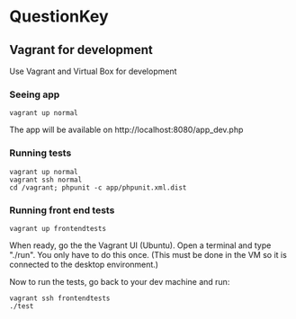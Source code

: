 # QuestionKey





## Vagrant for development

Use Vagrant and Virtual Box for development

### Seeing app

```
vagrant up normal
```

The app will be available on http://localhost:8080/app_dev.php

### Running tests

```
vagrant up normal
vagrant ssh normal
cd /vagrant; phpunit -c app/phpunit.xml.dist
```

### Running front end tests

```
vagrant up frontendtests
```

When ready, go the the Vagrant UI (Ubuntu). Open a terminal and type "./run". You only have to do this once.
(This must be done in the VM so it is connected to the desktop environment.)

Now to run the tests, go back to your dev machine and run:

```
vagrant ssh frontendtests
./test
```
